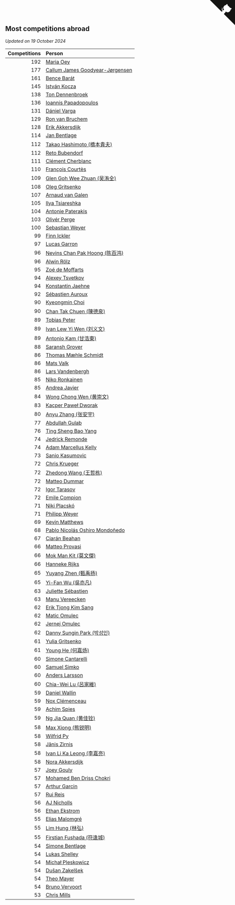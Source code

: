 ## Most competitions abroad

*Updated on 19 October 2024*

| Competitions | Person |
| ---: | :--- |
| 192 | [Maria Oey](https://www.worldcubeassociation.org/persons/2007OEYM01) |
| 177 | [Callum James Goodyear-Jørgensen](https://www.worldcubeassociation.org/persons/2012GOOD02) |
| 161 | [Bence Barát](https://www.worldcubeassociation.org/persons/2008BARA01) |
| 145 | [István Kocza](https://www.worldcubeassociation.org/persons/2005KOCZ01) |
| 138 | [Ton Dennenbroek](https://www.worldcubeassociation.org/persons/2003DENN01) |
| 136 | [Ioannis Papadopoulos](https://www.worldcubeassociation.org/persons/2013PAPA01) |
| 131 | [Dániel Varga](https://www.worldcubeassociation.org/persons/2008VARG01) |
| 129 | [Ron van Bruchem](https://www.worldcubeassociation.org/persons/2003BRUC01) |
| 128 | [Erik Akkersdijk](https://www.worldcubeassociation.org/persons/2005AKKE01) |
| 114 | [Jan Bentlage](https://www.worldcubeassociation.org/persons/2010BENT01) |
| 112 | [Takao Hashimoto (橋本貴夫)](https://www.worldcubeassociation.org/persons/2007HASH01) |
| 112 | [Reto Bubendorf](https://www.worldcubeassociation.org/persons/2012BUBE01) |
| 111 | [Clément Cherblanc](https://www.worldcubeassociation.org/persons/2014CHER05) |
| 110 | [François Courtès](https://www.worldcubeassociation.org/persons/2008COUR01) |
| 109 | [Glen Goh Wee Zhuan (吴洧全)](https://www.worldcubeassociation.org/persons/2015ZHUA01) |
| 108 | [Oleg Gritsenko](https://www.worldcubeassociation.org/persons/2011GRIT01) |
| 107 | [Arnaud van Galen](https://www.worldcubeassociation.org/persons/2006GALE01) |
| 105 | [Ilya Tsiareshka](https://www.worldcubeassociation.org/persons/2012TERE01) |
| 104 | [Antonie Paterakis](https://www.worldcubeassociation.org/persons/2012PATE01) |
| 103 | [Olivér Perge](https://www.worldcubeassociation.org/persons/2007PERG01) |
| 100 | [Sebastian Weyer](https://www.worldcubeassociation.org/persons/2010WEYE02) |
| 99 | [Finn Ickler](https://www.worldcubeassociation.org/persons/2012ICKL01) |
| 97 | [Lucas Garron](https://www.worldcubeassociation.org/persons/2006GARR01) |
| 96 | [Nevins Chan Pak Hoong (陈百鸿)](https://www.worldcubeassociation.org/persons/2010CHAN20) |
| 96 | [Alwin Rölz](https://www.worldcubeassociation.org/persons/2016ROLZ01) |
| 95 | [Zoé de Moffarts](https://www.worldcubeassociation.org/persons/2010MOFF02) |
| 94 | [Alexey Tsvetkov](https://www.worldcubeassociation.org/persons/2017TSVE02) |
| 94 | [Konstantin Jaehne](https://www.worldcubeassociation.org/persons/2015JAEH01) |
| 92 | [Sébastien Auroux](https://www.worldcubeassociation.org/persons/2008AURO01) |
| 90 | [Kyeongmin Choi](https://www.worldcubeassociation.org/persons/2017CHOI07) |
| 90 | [Chan Tak Chuen (陳德泉)](https://www.worldcubeassociation.org/persons/2007CHUE01) |
| 89 | [Tobias Peter](https://www.worldcubeassociation.org/persons/2014PETE03) |
| 89 | [Ivan Lew Yi Wen (刘义文)](https://www.worldcubeassociation.org/persons/2012WENI01) |
| 89 | [Antonio Kam (甘浩東)](https://www.worldcubeassociation.org/persons/2017TUNG13) |
| 88 | [Saransh Grover](https://www.worldcubeassociation.org/persons/2014GROV01) |
| 86 | [Thomas Mæhle Schmidt](https://www.worldcubeassociation.org/persons/2013SCHM02) |
| 86 | [Mats Valk](https://www.worldcubeassociation.org/persons/2007VALK01) |
| 86 | [Lars Vandenbergh](https://www.worldcubeassociation.org/persons/2003VAND01) |
| 85 | [Niko Ronkainen](https://www.worldcubeassociation.org/persons/2010RONK01) |
| 85 | [Andrea Javier](https://www.worldcubeassociation.org/persons/2010JAVI01) |
| 84 | [Wong Chong Wen (黄崇文)](https://www.worldcubeassociation.org/persons/2014WENW01) |
| 83 | [Kacper Paweł Dworak](https://www.worldcubeassociation.org/persons/2020DWOR01) |
| 80 | [Anyu Zhang (张安宇)](https://www.worldcubeassociation.org/persons/2012ZHAN08) |
| 77 | [Abdullah Gulab](https://www.worldcubeassociation.org/persons/2014GULA02) |
| 76 | [Ting Sheng Bao Yang](https://www.worldcubeassociation.org/persons/2008BAOY01) |
| 74 | [Jedrick Remonde](https://www.worldcubeassociation.org/persons/2008REMO01) |
| 74 | [Adam Marcellus Kelly](https://www.worldcubeassociation.org/persons/2016KELL10) |
| 73 | [Sanio Kasumovic](https://www.worldcubeassociation.org/persons/2009KASU01) |
| 72 | [Chris Krueger](https://www.worldcubeassociation.org/persons/2006KRUE01) |
| 72 | [Zhedong Wang (王哲栋)](https://www.worldcubeassociation.org/persons/2015WANG83) |
| 72 | [Matteo Dummar](https://www.worldcubeassociation.org/persons/2017DUMM01) |
| 72 | [Igor Tarasov](https://www.worldcubeassociation.org/persons/2016TARA04) |
| 72 | [Emile Compion](https://www.worldcubeassociation.org/persons/2007COMP01) |
| 71 | [Niki Placskó](https://www.worldcubeassociation.org/persons/2008PLAC01) |
| 71 | [Philipp Weyer](https://www.worldcubeassociation.org/persons/2010WEYE01) |
| 69 | [Kevin Matthews](https://www.worldcubeassociation.org/persons/2010MATT02) |
| 68 | [Pablo Nicolás Oshiro Mondoñedo](https://www.worldcubeassociation.org/persons/2010MOND01) |
| 67 | [Ciarán Beahan](https://www.worldcubeassociation.org/persons/2012BEAH01) |
| 66 | [Matteo Provasi](https://www.worldcubeassociation.org/persons/2009PROV01) |
| 66 | [Mok Man Kit (莫文傑)](https://www.worldcubeassociation.org/persons/2009KITM01) |
| 66 | [Hanneke Rijks](https://www.worldcubeassociation.org/persons/2008RIJK01) |
| 65 | [Yuyang Zhen (甄禹扬)](https://www.worldcubeassociation.org/persons/2013ZHEN11) |
| 65 | [Yi-Fan Wu (吳亦凡)](https://www.worldcubeassociation.org/persons/2010WUIF01) |
| 63 | [Juliette Sébastien](https://www.worldcubeassociation.org/persons/2014SEBA01) |
| 63 | [Manu Vereecken](https://www.worldcubeassociation.org/persons/2010VERE01) |
| 62 | [Erik Tjong Kim Sang](https://www.worldcubeassociation.org/persons/2018SANG01) |
| 62 | [Matic Omulec](https://www.worldcubeassociation.org/persons/2010OMUL02) |
| 62 | [Jernej Omulec](https://www.worldcubeassociation.org/persons/2010OMUL01) |
| 62 | [Danny Sungin Park (박성인)](https://www.worldcubeassociation.org/persons/2015PARK13) |
| 61 | [Yulia Gritsenko](https://www.worldcubeassociation.org/persons/2012SIDO01) |
| 61 | [Young He (何嘉炀)](https://www.worldcubeassociation.org/persons/2014HEYO01) |
| 60 | [Simone Cantarelli](https://www.worldcubeassociation.org/persons/2012CANT02) |
| 60 | [Samuel Simko](https://www.worldcubeassociation.org/persons/2016SIMK01) |
| 60 | [Anders Larsson](https://www.worldcubeassociation.org/persons/2003LARS01) |
| 60 | [Chia-Wei Lu (呂家維)](https://www.worldcubeassociation.org/persons/2007LUCH01) |
| 59 | [Daniel Wallin](https://www.worldcubeassociation.org/persons/2013WALL03) |
| 59 | [Nox Clémenceau](https://www.worldcubeassociation.org/persons/2015CLEM03) |
| 59 | [Achim Spies](https://www.worldcubeassociation.org/persons/2021SPIE01) |
| 59 | [Ng Jia Quan (黄佳铨)](https://www.worldcubeassociation.org/persons/2015QUAN03) |
| 58 | [Max Xiong (熊锐明)](https://www.worldcubeassociation.org/persons/2015XION03) |
| 58 | [Wilfrid Py](https://www.worldcubeassociation.org/persons/2016PYWI01) |
| 58 | [Jānis Zirnis](https://www.worldcubeassociation.org/persons/2013ZIRN01) |
| 58 | [Ivan Li Ka Leong (李嘉亮)](https://www.worldcubeassociation.org/persons/2015LEON02) |
| 58 | [Nora Akkersdijk](https://www.worldcubeassociation.org/persons/2009CHRI03) |
| 57 | [Joey Gouly](https://www.worldcubeassociation.org/persons/2007GOUL01) |
| 57 | [Mohamed Ben Driss Chokri](https://www.worldcubeassociation.org/persons/2015CHOK01) |
| 57 | [Arthur Garcin](https://www.worldcubeassociation.org/persons/2014GARC27) |
| 57 | [Rui Reis](https://www.worldcubeassociation.org/persons/2015REIS02) |
| 56 | [AJ Nicholls](https://www.worldcubeassociation.org/persons/2015NICH04) |
| 56 | [Ethan Ekstrom](https://www.worldcubeassociation.org/persons/2018EKST01) |
| 55 | [Elias Malomgré](https://www.worldcubeassociation.org/persons/2017MALO02) |
| 55 | [Lim Hung (林弘)](https://www.worldcubeassociation.org/persons/2016HUNG08) |
| 55 | [Firstian Fushada (符逢城)](https://www.worldcubeassociation.org/persons/2015FUSH01) |
| 54 | [Simone Bentlage](https://www.worldcubeassociation.org/persons/2014OHLE01) |
| 54 | [Lukas Shelley](https://www.worldcubeassociation.org/persons/2016SHEL03) |
| 54 | [Michał Pleskowicz](https://www.worldcubeassociation.org/persons/2009PLES01) |
| 54 | [Dušan Zakelšek](https://www.worldcubeassociation.org/persons/2012ZAKE02) |
| 54 | [Theo Mayer](https://www.worldcubeassociation.org/persons/2012MAYE01) |
| 54 | [Bruno Vervoort](https://www.worldcubeassociation.org/persons/2011VERV01) |
| 53 | [Chris Mills](https://www.worldcubeassociation.org/persons/2014MILL04) |


<a href="https://github.com/jonatanklosko/wca_statistics" class="github-corner" aria-label="View source on Github"><svg width="80" height="80" viewBox="0 0 250 250" style="fill:#151513; color:#fff; position: absolute; top: 0; border: 0; right: 0;" aria-hidden="true"><path d="M0,0 L115,115 L130,115 L142,142 L250,250 L250,0 Z"></path><path d="M128.3,109.0 C113.8,99.7 119.0,89.6 119.0,89.6 C122.0,82.7 120.5,78.6 120.5,78.6 C119.2,72.0 123.4,76.3 123.4,76.3 C127.3,80.9 125.5,87.3 125.5,87.3 C122.9,97.6 130.6,101.9 134.4,103.2" fill="currentColor" style="transform-origin: 130px 106px;" class="octo-arm"></path><path d="M115.0,115.0 C114.9,115.1 118.7,116.5 119.8,115.4 L133.7,101.6 C136.9,99.2 139.9,98.4 142.2,98.6 C133.8,88.0 127.5,74.4 143.8,58.0 C148.5,53.4 154.0,51.2 159.7,51.0 C160.3,49.4 163.2,43.6 171.4,40.1 C171.4,40.1 176.1,42.5 178.8,56.2 C183.1,58.6 187.2,61.8 190.9,65.4 C194.5,69.0 197.7,73.2 200.1,77.6 C213.8,80.2 216.3,84.9 216.3,84.9 C212.7,93.1 206.9,96.0 205.4,96.6 C205.1,102.4 203.0,107.8 198.3,112.5 C181.9,128.9 168.3,122.5 157.7,114.1 C157.9,116.9 156.7,120.9 152.7,124.9 L141.0,136.5 C139.8,137.7 141.6,141.9 141.8,141.8 Z" fill="currentColor" class="octo-body"></path></svg></a><style>.github-corner:hover .octo-arm{animation:octocat-wave 560ms ease-in-out}@keyframes octocat-wave{0%,100%{transform:rotate(0)}20%,60%{transform:rotate(-25deg)}40%,80%{transform:rotate(10deg)}}@media (max-width:500px){.github-corner:hover .octo-arm{animation:none}.github-corner .octo-arm{animation:octocat-wave 560ms ease-in-out}}</style>
